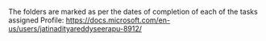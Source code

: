 The folders are marked as per the dates of completion of each of the tasks assigned
Profile: https://docs.microsoft.com/en-us/users/jatinadityareddyseerapu-8912/
